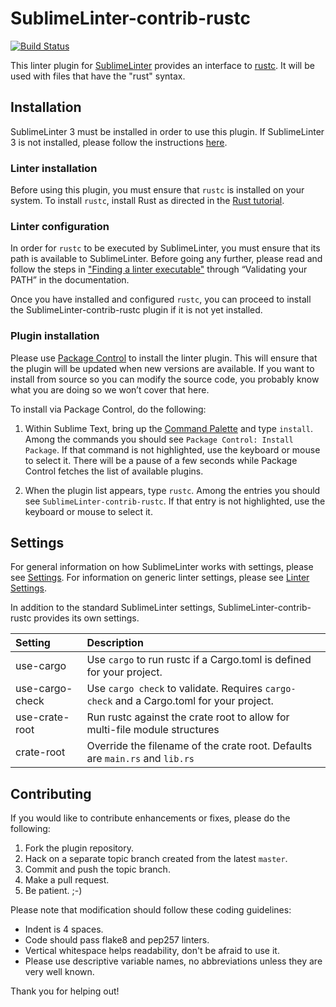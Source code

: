 SublimeLinter-contrib-rustc
================================

[![Build Status](https://travis-ci.org/oschwald/SublimeLinter-contrib-rustc.svg?branch=master)](https://travis-ci.org/oschwald/SublimeLinter-contrib-rustc)

This linter plugin for [SublimeLinter][docs] provides an interface to [rustc](http://www.rust-lang.org/). It will be used with files that have the "rust" syntax.

## Installation
SublimeLinter 3 must be installed in order to use this plugin. If SublimeLinter 3 is not installed, please follow the instructions [here][installation].

### Linter installation
Before using this plugin, you must ensure that `rustc` is installed on your system. To install `rustc`, install Rust as directed in the [Rust tutorial](http://static.rust-lang.org/doc/master/tutorial.html).

### Linter configuration
In order for `rustc` to be executed by SublimeLinter, you must ensure that its path is available to SublimeLinter. Before going any further, please read and follow the steps in ["Finding a linter executable"](http://sublimelinter.readthedocs.org/en/latest/troubleshooting.html#finding-a-linter-executable) through “Validating your PATH” in the documentation.

Once you have installed and configured `rustc`, you can proceed to install the SublimeLinter-contrib-rustc plugin if it is not yet installed.

### Plugin installation
Please use [Package Control][pc] to install the linter plugin. This will ensure that the plugin will be updated when new versions are available. If you want to install from source so you can modify the source code, you probably know what you are doing so we won’t cover that here.

To install via Package Control, do the following:

1. Within Sublime Text, bring up the [Command Palette][cmd] and type `install`. Among the commands you should see `Package Control: Install Package`. If that command is not highlighted, use the keyboard or mouse to select it. There will be a pause of a few seconds while Package Control fetches the list of available plugins.

1. When the plugin list appears, type `rustc`. Among the entries you should see `SublimeLinter-contrib-rustc`. If that entry is not highlighted, use the keyboard or mouse to select it.

## Settings
For general information on how SublimeLinter works with settings, please see [Settings][settings]. For information on generic linter settings, please see [Linter Settings][linter-settings].

In addition to the standard SublimeLinter settings, SublimeLinter-contrib-rustc provides its own settings.

|Setting|Description|
|:------|:----------|
|use-cargo|Use `cargo` to run rustc if a Cargo.toml is defined for your project.|
|use-cargo-check|Use `cargo check` to validate. Requires `cargo-check` and a Cargo.toml for your project.|
|use-crate-root|Run rustc against the crate root to allow for multi-file module structures|
|crate-root|Override the filename of the crate root. Defaults are `main.rs` and `lib.rs`|

## Contributing
If you would like to contribute enhancements or fixes, please do the following:

1. Fork the plugin repository.
2. Hack on a separate topic branch created from the latest `master`.
3. Commit and push the topic branch.
4. Make a pull request.
5. Be patient.  ;-)

Please note that modification should follow these coding guidelines:

- Indent is 4 spaces.
- Code should pass flake8 and pep257 linters.
- Vertical whitespace helps readability, don't be afraid to use it.
- Please use descriptive variable names, no abbreviations unless they are very well known.

Thank you for helping out!

[docs]: http://sublimelinter.readthedocs.org
[installation]: http://sublimelinter.readthedocs.org/en/latest/installation.html
[locating-executables]: http://sublimelinter.readthedocs.org/en/latest/usage.html#how-linter-executables-are-located
[pc]: https://sublime.wbond.net/installation
[cmd]: http://docs.sublimetext.info/en/sublime-text-3/extensibility/command_palette.html
[settings]: http://sublimelinter.readthedocs.org/en/latest/settings.html
[linter-settings]: http://sublimelinter.readthedocs.org/en/latest/linter_settings.html
[inline-settings]: http://sublimelinter.readthedocs.org/en/latest/settings.html#inline-settings
